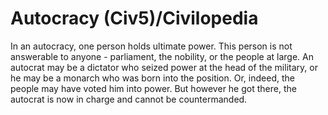 # Autocracy (Civ5)/Civilopedia

In an autocracy, one person holds ultimate power. This person is not answerable to anyone - parliament, the nobility, or the people at large. An autocrat may be a dictator who seized power at the head of the military, or he may be a monarch who was born into the position. Or, indeed, the people may have voted him into power. But however he got there, the autocrat is now in charge and cannot be countermanded.